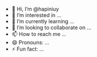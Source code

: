 - 👋 Hi, I’m @hapiniuy
- 👀 I’m interested in ...
- 🌱 I’m currently learning ...
- 💞️ I’m looking to collaborate on ...
- 📫 How to reach me ...
- 😄 Pronouns: ...
- ⚡ Fun fact: ...

<!---
hapiniuy/hapiniuy is a ✨ special ✨ repository because its `README.md` (this file) appears on your GitHub profile.
You can click the Preview link to take a look at your changes.
--->
